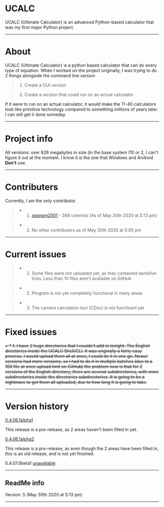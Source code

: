 # UCALC
UCALC (Ultimate Calculator) is an advanced Python-based calculator that was my first major Python project.

---

# About

UCALC (Ultimate Calculator) is a python based calculator that can do every type of equation. When I worked on the project originally, I was trying to do 2 things alongside the command line version

> 1. Create a GUI version

> 2. Create a version that could run on an actual calculator

If it were to run on an actual calculator, it would make the TI-40 calculators look like primitive technology compared to something millions of years later. I can still get it done someday.

---

# Project info

All versions: over 828 megabytes in size (in the base system (10 or 2, I can't figure it out at the moment. I know it is the one that Windows and Android **Don't** use.

---

# Contributers

Currently, I am the only contributor.

> * 1. [seanpm2001](https://github.com/seanpm2001/) - 368 commits (As of May 30th 2020 at 5:13 pm)

> * 2. No other contributers as of May 30th 2020 at 5:05 pm

---

# Current issues

> * 1. Some files were not uploaded yet, as they contained sensitive links. Less than 10 files aren't available on GitHub

> * 2. Program is not yet completely functional in many areas

> * 3. The camera calculation tool (CDoc) is not functioanl yet

---

# Fixed issues

~~> * 1. I have 2 huge directories that I couldn't add in tonight. The English directories inside the UCALC Shell/CLI. It was originally a fairly easy process. I would upload them all at once, I could do it in one go. Newer versions had more versions, so I had to do it in multiple batches (due to a 100 file at once upload limit on GitHub) the problem now is that for 2 versions of the English directory, there are several subdirectories, with more subdirectories inside the directories subdirectories. It is going to be a nightmare to get them all uploaded, due to how long it is going to take.~~

---

# Version history

[0.4.06.1alpha1](https://github.com/seanpm2001/UCALC/tree/V0.4.06.1Alpha1)

This release is a pre-release, as 2 areas haven't been filled in yet.

[0.4.06.1alpha2](https://github.com/seanpm2001/UCALC/tree/V0.4.06.1Alpha2)

This release is a pre-release, as even though the 2 areas have been filled in, this is an old release, and is not yet finished.

0.4.07.0beta1
[unavailable](https://www.example.com)

---

ReadMe info
-----------

Version: 5 (May 30th 2020 at 5:13 pm)

---
